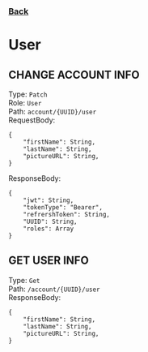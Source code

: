 ### [Back](./Main.md)

# User

## **CHANGE ACCOUNT INFO**

Type: `Patch`  
Role: `User`  
Path: `account/{UUID}/user`  
RequestBody:

```
{
    "firstName": String,
    "lastName": String,
    "pictureURL": String,
}
```

ResponseBody:

```
{
    "jwt": String,
    "tokenType": "Bearer",
    "refrershToken": String,
    "UUID": String,
    "roles": Array
}
```

## **GET USER INFO**

Type: `Get`  
Path: `/account/{UUID}/user`  
ResponseBody:

```
{
    "firstName": String,
    "lastName": String,
    "pictureURL": String,
}
```
